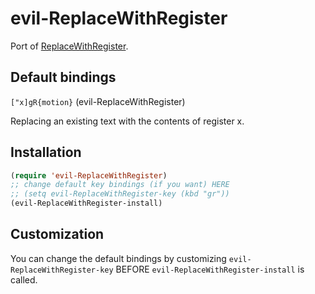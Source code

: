 evil-ReplaceWithRegister
============

Port of [ReplaceWithRegister](http://www.vim.org/scripts/script.php?script_id=2703).

Default bindings
--------

`["x]gR{motion}` (evil-ReplaceWithRegister)

Replacing an existing text with the contents of register x.

Installation
------------

```lisp
(require 'evil-ReplaceWithRegister)
;; change default key bindings (if you want) HERE
;; (setq evil-ReplaceWithRegister-key (kbd "gr"))
(evil-ReplaceWithRegister-install)
```

Customization
-------

You can change the default bindings by customizing `evil-ReplaceWithRegister-key` BEFORE `evil-ReplaceWithRegister-install` is called.

